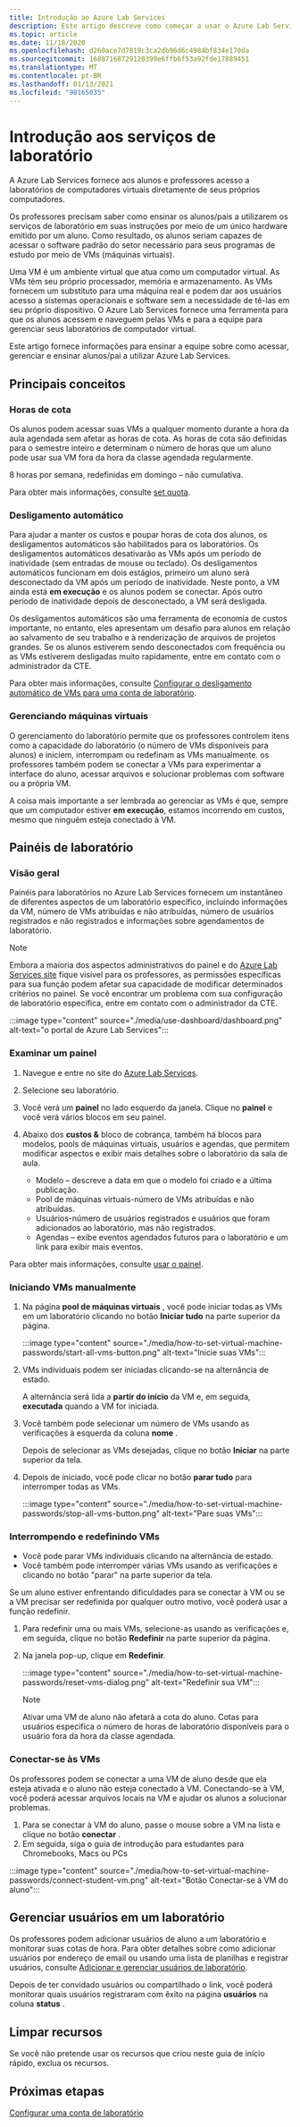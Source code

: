```yaml
---
title: Introdução ao Azure Lab Services
description: Este artigo descreve como começar a usar o Azure Lab Services.
ms.topic: article
ms.date: 11/18/2020
ms.openlocfilehash: d260ace7d7819c3ca2db96d6c4984bf834e170da
ms.sourcegitcommit: 16887168729120399e6ffb6f53a92fde17889451
ms.translationtype: MT
ms.contentlocale: pt-BR
ms.lasthandoff: 01/13/2021
ms.locfileid: "98165035"
---
```

# <a name="get-started-with-lab-services"></a>Introdução aos serviços de laboratório 

A Azure Lab Services fornece aos alunos e professores acesso a laboratórios de computadores virtuais diretamente de seus próprios computadores.

Os professores precisam saber como ensinar os alunos/pais a utilizarem os serviços de laboratório em suas instruções por meio de um único hardware emitido por um aluno. Como resultado, os alunos seriam capazes de acessar o software padrão do setor necessário para seus programas de estudo por meio de VMs (máquinas virtuais). 

Uma VM é um ambiente virtual que atua como um computador virtual. As VMs têm seu próprio processador, memória e armazenamento. As VMs fornecem um substituto para uma máquina real e podem dar aos usuários acesso a sistemas operacionais e software sem a necessidade de tê-las em seu próprio dispositivo. O Azure Lab Services fornece uma ferramenta para que os alunos acessem e naveguem pelas VMs e para a equipe para gerenciar seus laboratórios de computador virtual. 

Este artigo fornece informações para ensinar a equipe sobre como acessar, gerenciar e ensinar alunos/pai a utilizar Azure Lab Services.

## <a name="key-concepts"></a>Principais conceitos

### <a name="quota-hours"></a>Horas de cota

Os alunos podem acessar suas VMs a qualquer momento durante a hora da aula agendada sem afetar as horas de cota. As horas de cota são definidas para o semestre inteiro e determinam o número de horas que um aluno pode usar sua VM fora da hora da classe agendada regularmente.

8 horas por semana, redefinidas em domingo – não cumulativa.

Para obter mais informações, consulte [set quota](how-to-configure-student-usage.md#set-quotas-for-users).

### <a name="automatic-shut-down"></a>Desligamento automático

Para ajudar a manter os custos e poupar horas de cota dos alunos, os desligamentos automáticos são habilitados para os laboratórios. Os desligamentos automáticos desativarão as VMs após um período de inatividade (sem entradas de mouse ou teclado). Os desligamentos automáticos funcionam em dois estágios, primeiro um aluno será desconectado da VM após um período de inatividade. Neste ponto, a VM ainda está **em execução** e os alunos podem se conectar. Após outro período de inatividade depois de desconectado, a VM será desligada.

Os desligamentos automáticos são uma ferramenta de economia de custos importante, no entanto, eles apresentam um desafio para alunos em relação ao salvamento de seu trabalho e à renderização de arquivos de projetos grandes. Se os alunos estiverem sendo desconectados com frequência ou as VMs estiverem desligadas muito rapidamente, entre em contato com o administrador da CTE. 

Para obter mais informações, consulte [Configurar o desligamento automático de VMs para uma conta de laboratório](how-to-configure-lab-accounts.md).

### <a name="managing-virtual-machines"></a>Gerenciando máquinas virtuais

O gerenciamento do laboratório permite que os professores controlem itens como a capacidade do laboratório (o número de VMs disponíveis para alunos) e iniciem, interrompam ou redefinam as VMs manualmente. os professores também podem se conectar a VMs para experimentar a interface do aluno, acessar arquivos e solucionar problemas com software ou a própria VM.

A coisa mais importante a ser lembrada ao gerenciar as VMs é que, sempre que um computador estiver **em execução**, estamos incorrendo em custos, mesmo que ninguém esteja conectado à VM.

## <a name="lab-dashboards"></a>Painéis de laboratório

### <a name="overview"></a>Visão geral

Painéis para laboratórios no Azure Lab Services fornecem um instantâneo de diferentes aspectos de um laboratório específico, incluindo informações da VM, número de VMs atribuídas e não atribuídas, número de usuários registrados e não registrados e informações sobre agendamentos de laboratório. 

> [!NOTE]
> Embora a maioria dos aspectos administrativos do painel e do [Azure Lab Services site](https://labs.azure.com/) fique visível para os professores, as permissões específicas para sua função podem afetar sua capacidade de modificar determinados critérios no painel. Se você encontrar um problema com sua configuração de laboratório específica, entre em contato com o administrador da CTE.

:::image type="content" source="./media/use-dashboard/dashboard.png" alt-text="o portal de Azure Lab Services":::

### <a name="examine-a-dashboard"></a>Examinar um painel

1. Navegue e entre no site do [Azure Lab Services](https://labs.azure.com/).
1. Selecione seu laboratório.
1. Você verá um **painel** no lado esquerdo da janela. Clique no **painel** e você verá vários blocos em seu painel.
1. Abaixo dos **custos &** bloco de cobrança, também há blocos para modelos, pools de máquinas virtuais, usuários e agendas, que permitem modificar aspectos e exibir mais detalhes sobre o laboratório da sala de aula.

    * Modelo – descreve a data em que o modelo foi criado e a última publicação. 
    * Pool de máquinas virtuais-número de VMs atribuídas e não atribuídas.
    * Usuários-número de usuários registrados e usuários que foram adicionados ao laboratório, mas não registrados.
    * Agendas – exibe eventos agendados futuros para o laboratório e um link para exibir mais eventos.

Para obter mais informações, consulte [usar o painel](use-dashboard.md).

### <a name="manually-starting-vms"></a>Iniciando VMs manualmente

1. Na página **pool de máquinas virtuais** , você pode iniciar todas as VMs em um laboratório clicando no botão **Iniciar tudo** na parte superior da página.

    :::image type="content" source="./media/how-to-set-virtual-machine-passwords/start-all-vms-button.png" alt-text="Inicie suas VMs":::
1. VMs individuais podem ser iniciadas clicando-se na alternância de estado. 

    A alternância será lida a **partir do início** da VM e, em seguida, **executada** quando a VM for iniciada.
1. Você também pode selecionar um número de VMs usando as verificações à esquerda da coluna **nome** . 

    Depois de selecionar as VMs desejadas, clique no botão **Iniciar** na parte superior da tela.
1. Depois de iniciado, você pode clicar no botão **parar tudo** para interromper todas as VMs.

    :::image type="content" source="./media/how-to-set-virtual-machine-passwords/stop-all-vms-button.png" alt-text="Pare suas VMs":::

### <a name="stopping-and-resetting-vms"></a>Interrompendo e redefinindo VMs

* Você pode parar VMs individuais clicando na alternância de estado.
* Você também pode interromper várias VMs usando as verificações e clicando no botão "parar" na parte superior da tela.

Se um aluno estiver enfrentando dificuldades para se conectar à VM ou se a VM precisar ser redefinida por qualquer outro motivo, você poderá usar a função redefinir.
1. Para redefinir uma ou mais VMs, selecione-as usando as verificações e, em seguida, clique no botão **Redefinir** na parte superior da página.
1. Na janela pop-up, clique em **Redefinir**.

    :::image type="content" source="./media/how-to-set-virtual-machine-passwords/reset-vms-dialog.png" alt-text="Redefinir sua VM":::

    > [!NOTE]
    > Ativar uma VM de aluno não afetará a cota do aluno. Cotas para usuários especifica o número de horas de laboratório disponíveis para o usuário fora da hora da classe agendada.

### <a name="connect-to-vms"></a>Conectar-se às VMs

Os professores podem se conectar a uma VM de aluno desde que ela esteja ativada e o aluno não esteja conectado à VM. Conectando-se à VM, você poderá acessar arquivos locais na VM e ajudar os alunos a solucionar problemas.

1. Para se conectar à VM do aluno, passe o mouse sobre a VM na lista e clique no botão **conectar** . 
1. Em seguida, siga o guia de introdução para estudantes para Chromebooks, Macs ou PCs

:::image type="content" source="./media/how-to-set-virtual-machine-passwords/connect-student-vm.png" alt-text="Botão Conectar-se à VM do aluno":::

## <a name="manage-users-in-a-lab"></a>Gerenciar usuários em um laboratório

Os professores podem adicionar usuários de aluno a um laboratório e monitorar suas cotas de hora. Para obter detalhes sobre como adicionar usuários por endereço de email ou usando uma lista de planilhas e registrar usuários, consulte [Adicionar e gerenciar usuários de laboratório](how-to-configure-student-usage.md).

Depois de ter convidado usuários ou compartilhado o link, você poderá monitorar quais usuários registraram com êxito na página **usuários** na coluna **status** . 

## <a name="clean-up-resources"></a>Limpar recursos

Se você não pretende usar os recursos que criou neste guia de início rápido, exclua os recursos.

## <a name="next-steps"></a>Próximas etapas

[Configurar uma conta de laboratório](tutorial-setup-lab-account.md)
